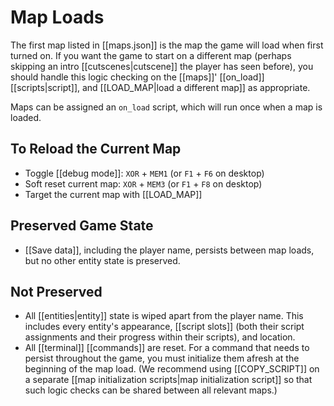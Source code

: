 # Map Loads

The first map listed in [[maps.json]] is the map the game will load when first turned on. If you want the game to start on a different map (perhaps skipping an intro [[cutscenes|cutscene]] the player has seen before), you should handle this logic checking on the [[maps]]' [[on_load]] [[scripts|script]], and [[LOAD_MAP|load a different map]] as appropriate.

Maps can be assigned an `on_load` script, which will run once when a map is loaded.

## To Reload the Current Map

- Toggle [[debug mode]]: `XOR` + `MEM1` (or `F1` + `F6` on desktop)
- Soft reset current map: `XOR` + `MEM3` (or `F1` + `F8` on desktop)
- Target the current map with [[LOAD_MAP]]

## Preserved Game State

- [[Save data]], including the player name, persists between map loads, but no other entity state is preserved.

## Not Preserved

- All [[entities|entity]] state is wiped apart from the player name. This includes every entity's appearance, [[script slots]] (both their script assignments and their progress within their scripts), and location.
- All [[terminal]] [[commands]] are reset. For a command that needs to persist throughout the game, you must initialize them afresh at the beginning of the map load. (We recommend using [[COPY_SCRIPT]] on a separate [[map initialization scripts|map initialization script]] so that such logic checks can be shared between all relevant maps.)
